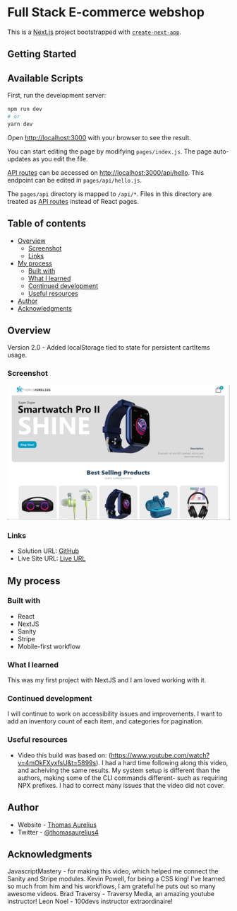# Full Stack E-commerce webshop

This is a [Next.js](https://nextjs.org/) project bootstrapped with [`create-next-app`](https://github.com/vercel/next.js/tree/canary/packages/create-next-app).

## Getting Started

## Available Scripts

First, run the development server:

```bash
npm run dev
# or
yarn dev
```

Open [http://localhost:3000](http://localhost:3000) with your browser to see the result.

You can start editing the page by modifying `pages/index.js`. The page auto-updates as you edit the file.

[API routes](https://nextjs.org/docs/api-routes/introduction) can be accessed on [http://localhost:3000/api/hello](http://localhost:3000/api/hello). This endpoint can be edited in `pages/api/hello.js`.

The `pages/api` directory is mapped to `/api/*`. Files in this directory are treated as [API routes](https://nextjs.org/docs/api-routes/introduction) instead of React pages.

## Table of contents

-  [Overview](#overview)
   -  [Screenshot](#screenshot)
   -  [Links](#links)
-  [My process](#my-process)
   -  [Built with](#built-with)
   -  [What I learned](#what-i-learned)
   -  [Continued development](#continued-development)
   -  [Useful resources](#useful-resources)
-  [Author](#author)
-  [Acknowledgments](#acknowledgments)

## Overview

Version 2.0 - Added localStorage tied to state for persistent cartItems usage.

### Screenshot

![](./ss.png)

### Links

-  Solution URL: [GitHub](https://github.com/ThomasAurelius/ecommerce)
-  Live Site URL: [Live URL](https://ecommerce-zeta-three.vercel.app/)

## My process

### Built with

-  React
-  NextJS
-  Sanity
-  Stripe
-  Mobile-first workflow

### What I learned

This was my first project with NextJS and I am loved working with it.

### Continued development

I will continue to work on accessibility issues and improvements.
I want to add an inventory count of each item, and categories for pagination.

### Useful resources

-  Video this build was based on: (https://www.youtube.com/watch?v=4mOkFXyxfsU&t=5899s). I had a hard time following along this video, and acheiving the same results. My system setup is different than the authors, making some of the CLI commands different- such as requiring NPX prefixes. I had to correct many issues that the video did not cover.

## Author

-  Website - [Thomas Aurelius](https://thomasaurelius.com)
-  Twitter - [@thomasaurelius4](https://www.twitter.com/thomasaurelius4)

## Acknowledgments

JavascriptMastery - for making this video, which helped me connect the Sanity and Stripe modules.
Kevin Powell, for being a CSS king! I've learned so much from him and his workflows, I am grateful he puts out so many awesome videos.
Brad Traversy - Traversy Media, an amazing youtube instructor!
Leon Noel - 100devs instructor extraordinaire!
